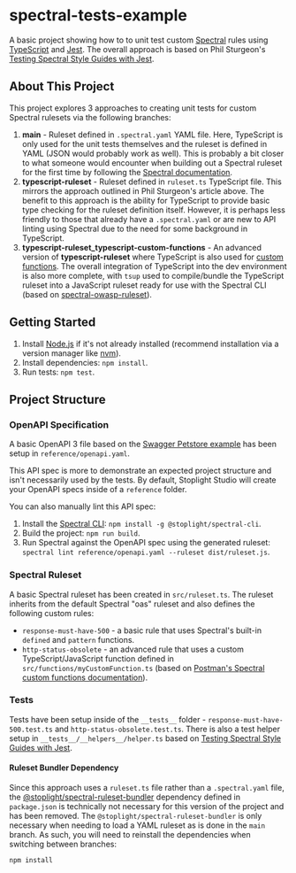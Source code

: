 # spectral-tests-example
A basic project showing how to to unit test custom [Spectral](https://github.com/stoplightio/spectral) rules using [TypeScript](https://www.typescriptlang.org) and [Jest](https://jestjs.io). The overall approach is based on Phil Sturgeon's [Testing Spectral Style Guides with Jest](https://apisyouwonthate.com/blog/testing-spectral-style-guides-with-jest/).

## About This Project
This project explores 3 approaches to creating unit tests for custom Spectral rulesets via the following branches:
1. **main** - Ruleset defined in `.spectral.yaml` YAML file. Here, TypeScript is only used for the unit tests themselves and the ruleset is defined in YAML (JSON would probably work as well). This is probably a bit closer to what someone would encounter when building out a Spectral ruleset for the first time by following the [Spectral documentation](https://docs.stoplight.io/docs/spectral/674b27b261c3c-overview#1-create-a-local-ruleset).
2. **typescript-ruleset** - Ruleset defined in `ruleset.ts` TypeScript file. This mirrors the approach outlined in Phil Sturgeon's article above. The benefit to this approach is the ability for TypeScript to provide basic type checking for the ruleset definition itself. However, it is perhaps less friendly to those that already have a `.spectral.yaml` or are new to API linting using Spectral due to the need for some background in TypeScript.
3. **typescript-ruleset_typescript-custom-functions** - An advanced version of **typescript-ruleset** where TypeScript is also used for [custom functions](https://docs.stoplight.io/docs/spectral/a781e290eb9f9-custom-functions). The overall integration of TypeScript into the dev environment is also more complete, with `tsup` used to compile/bundle the TypeScript ruleset into a JavaScript ruleset ready for use with the Spectral CLI (based on [spectral-owasp-ruleset](https://github.com/stoplightio/spectral-owasp-ruleset)).

## Getting Started
1. Install [Node.js](https://nodejs.org) if it's not already installed (recommend installation via a version manager like [nvm](https://github.com/nvm-sh/nvm)).
2. Install dependencies: `npm install`.
3. Run tests: `npm test`.

## Project Structure
### OpenAPI Specification
A basic OpenAPI 3 file based on the [Swagger Petstore example](https://github.com/swagger-api/swagger-petstore/blob/master/src/main/resources/openapi.yaml) has been setup in `reference/openapi.yaml`.

This API spec is more to demonstrate an expected project structure and isn't necessarily used by the tests. By default, Stoplight Studio will create your OpenAPI specs inside of a `reference` folder.

You can also manually lint this API spec:
1. Install the [Spectral CLI](https://github.com/stoplightio/spectral#-installation): `npm install -g @stoplight/spectral-cli`.
2. Build the project: `npm run build`.
3. Run Spectral against the OpenAPI spec using the generated ruleset: `spectral lint reference/openapi.yaml --ruleset dist/ruleset.js`.

### Spectral Ruleset
A basic Spectral ruleset has been created in `src/ruleset.ts`. The ruleset inherits from the default Spectral "oas" ruleset and also defines the following custom rules:
- `response-must-have-500` - a basic rule that uses Spectral's built-in `defined` and `pattern` functions.
- `http-status-obsolete` - an advanced rule that uses a custom TypeScript/JavaScript function defined in `src/functions/myCustomFunction.ts` (based on [Postman's Spectral custom functions documentation](https://learning.postman.com/docs/api-governance/configurable-rules/spectral/#spectral-custom-functions)).

### Tests
Tests have been setup inside of the `__tests__` folder - `response-must-have-500.test.ts` and `http-status-obsolete.test.ts`. There is also a test helper setup in `__tests__/__helpers__/helper.ts` based on [Testing Spectral Style Guides with Jest](https://apisyouwonthate.com/blog/testing-spectral-style-guides-with-jest/).

#### Ruleset Bundler Dependency
Since this approach uses a `ruleset.ts` file rather than a `.spectral.yaml` file, the [@stoplight/spectral-ruleset-bundler](https://www.npmjs.com/package/@stoplight/spectral-ruleset-bundler) dependency defined in `package.json` is technically not necessary for this version of the project and has been removed. The `@stoplight/spectral-ruleset-bundler` is only necessary when needing to load a YAML ruleset as is done in the `main` branch. As such, you will need to reinstall the dependencies when switching between branches:

```Shell
npm install
```
